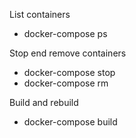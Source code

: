 List containers
- docker-compose ps

Stop end remove containers
- docker-compose stop
- docker-compose rm

Build and rebuild
- docker-compose build


